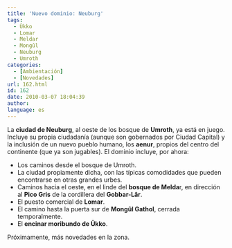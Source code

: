 ```yaml
---
title: 'Nuevo dominio: Neuburg'
tags:
  - Ükko
  - Lomar
  - Meldar
  - Mongûl
  - Neuburg
  - Umroth
categories:
  - [Ambientación]
  - [Novedades]
url: 162.html
id: 162
date: 2010-03-07 18:04:39
author:
language: es
---
```


La **ciudad de Neuburg**, al oeste de los bosque de **Umroth**, ya está en juego. Incluye su propia ciudadanía (aunque son gobernados por Ciudad Capital) y la inclusión de un nuevo pueblo humano, los **aenur**, propios del centro del continente (que ya son jugables). El dominio incluye, por ahora:

*   Los caminos desde el bosque de Umroth.
*   La ciudad propiamente dicha, con las típicas comodidades que pueden encontrarse en otras grandes urbes.
*   Caminos hacia el oeste, en el linde del **bosque de Melda**r, en dirección al **Pico Gris** de la cordillera del **Gobbar-Lâr**.
*   El puesto comercial de **Lomar**.
*   El camino hasta la puerta sur de **Mongûl Gathol**, cerrada temporalmente.
*   El **encinar moribundo de Ükko**.

Próximamente, más novedades en la zona.
